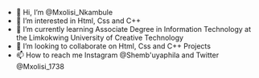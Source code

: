 - 👋 Hi, I’m @Mxolisi_Nkambule
- 👀 I’m interested in Html, Css and C++
- 🌱 I’m currently learning Associate Degree in Information Technology at the Limkokwing University of Creative Technology 
- 💞️ I’m looking to collaborate on Html, Css and C++ Projects
- 📫 How to reach me Instagram @Shemb'uyaphila and Twitter @Mxolisi_1738 

<!---
Shembuyaphila/Shembuyaphila is a ✨ special ✨ repository because its `README.md` (this file) appears on your GitHub profile.
You can click the Preview link to take a look at your changes.
--->

